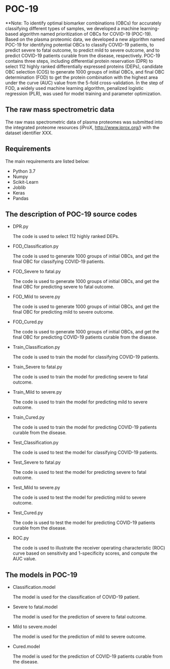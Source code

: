 # POC-19

**Note: To identify optimal biomarker combinations (OBCs) for accurately classifying different types of samples, we developed a machine learning-based algorithm named prioritization of OBCs for COVID-19 (POC-19). Based on the plasma proteomic data, we developed a new algorithm named POC-19 for identifying potential OBCs to classify COVID-19 patients, to predict severe to fatal outcome, to predict mild to severe outcome, and to predict COVID-19 patients curable from the disease, respectively. POC-19 contains three steps, including differential protein reservation (DPR) to select 112 highly ranked differentially expressed proteins (DEPs), candidate OBC selection (COS) to generate 1000 groups of initial OBCs, and final OBC determination (FOD) to get the protein combination with the highest area under the curve (AUC) value from the 5-fold cross-validation. In the step of FOD, a widely used machine learning algorithm, penalized logistic regression (PLR), was used for model training and parameter optimization.


## The raw mass spectrometric data

The raw mass spectrometric data of plasma proteomes was submitted into the integrated proteome resources (iProX, http://www.iprox.org/) with the dataset identifier XXX.


## Requirements

The main requirements are listed below:

* Python 3.7
* Numpy
* Scikit-Learn
* Joblib
* Keras
* Pandas


## The description of POC-19 source codes

* DPR.py

    The code is used to select 112 highly ranked DEPs.

* FOD_Classification.py

    The code is used to generate 1000 groups of initial OBCs, and get the final OBC for classifying COVID-19 patients.
* FOD_Severe to fatal.py

    The code is used to generate 1000 groups of initial OBCs, and get the final OBC for predicting severe to fatal outcome.
* FOD_Mild to severe.py

    The code is used to generate 1000 groups of initial OBCs, and get the final OBC for predicting mild to severe outcome.
* FOD_Cured.py

    The code is used to generate 1000 groups of initial OBCs, and get the final OBC for predicting COVID-19 patients curable from the disease.

* Train_Classification.py

    The code is used to train the model for classifying COVID-19 patients.
* Train_Severe to fatal.py

    The code is used to train the model for predicting severe to fatal outcome.
* Train_Mild to severe.py

    The code is used to train the model for predicting mild to severe outcome.
* Train_Cured.py

    The code is used to train the model for predicting COVID-19 patients curable from the disease.
* Test_Classification.py

    The code is used to test the model for classifying COVID-19 patients.
* Test_Severe to fatal.py

    The code is used to test the model for predicting severe to fatal outcome.
* Test_Mild to severe.py

    The code is used to test the model for predicting mild to severe outcome.
* Test_Cured.py

    The code is used to test the model for predicting COVID-19 patients curable from the disease.
	
* ROC.py

    The code is used to illustrate the receiver operating characteristic (ROC) curve based on sensitivity and 1-specificity scores, and compute the AUC value.


## The models in POC-19

* Classification.model 

    The model is used for the classification of COVID-19 patient.
* Severe to fatal.model 

    The model is used for the prediction of severe to fatal outcome.
* Mild to severe.model 

    The model is used for the prediction of mild to severe outcome.
* Cured.model 

    The model is used for the prediction of COVID-19 patients curable from the disease.
